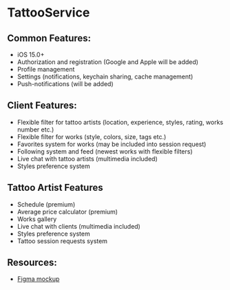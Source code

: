 # TattooService


## Common Features:
* iOS 15.0+
* Authorization and registration (Google and Apple will be added)
* Profile management
* Settings (notifications, keychain sharing, cache management)
* Push-notifications (will be added)


## Client Features:
* Flexible filter for tattoo artists (location, experience, styles, rating, works number etc.)
* Flexible filter for works (style, colors, size, tags etc.)
* Favorites system for works (may be included into session request)
* Following system and feed (newest works with flexible filters)
* Live chat with tattoo artists (multimedia included)
* Styles preference system


## Tattoo Artist Features
* Schedule (premium)
* Average price calculator (premium)
* Works gallery
* Live chat with clients (multimedia included)
* Styles preference system
* Tattoo session requests system


## Resources:
* [Figma mockup](https://www.figma.com/file/rMygXOAIS2qD82noWeaXmF/Tattoo-Service-Dev?type=design&node-id=0%3A1&t=iWuxIsNIULq8MleD-1)